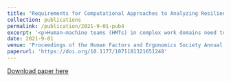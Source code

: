 ```yaml
---
title: "Requirements for Computational Approaches to Analyzing Resilience in Human-Machine Teams"
collection: publications
permalink: /publication/2021-9-01-pub4
excerpt: '<p>Human-machine teams (HMTs) in complex work domains need to be able to adapt to variable and uncertain work demands. Computational modeling and simulation can provide novel approaches to the evaluation of HMTs performing complex joint activities, affording large-scale, quantitative analysis of team characteristics (such as system architecture and governance protocols) and their effects on resilience. Drawing from literature in resilience engineering, human-automation interaction, and cognitive systems engineering, this paper provides a theoretical exploration of the use of computational modeling and simulation to analyze resilience in HMTs. Findings from literature are summarized in a set of requirements that highlight key aspects of resilience in HMTs that need to be accounted for in future modeling and evaluation efforts. These requirements include a need to model HMTs as joint cognitive systems, the need to account for the interdependent nature of activity, the temporal dynamics of work, and the need to support formative exploration and inquiry. We provide a brief overview of existing modeling and simulation approaches to evaluating HMTs and discuss further steps for operationalizing the identified requirements.</p>'
date: 2021-9-01
venue: 'Proceedings of the Human Factors and Ergonomics Society Annual Meeting'
paperurl: 'https://doi.org/10.1177/1071181321651248'
---
```


<a href='https://doi.org/10.1177/1071181321651248'>Download paper here</a>

